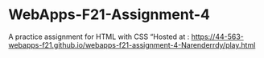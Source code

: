 # WebApps-F21-Assignment-4
A practice assignment for HTML with CSS
“Hosted at : https://44-563-webapps-f21.github.io/webapps-f21-assignment-4-Narenderrdy/play.html

